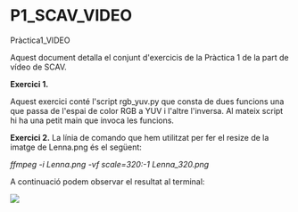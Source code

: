 # P1_SCAV_VIDEO
Pràctica1_VIDEO

Aquest document detalla el conjunt d'exercicis de la Pràctica 1 de la part de vídeo de SCAV.

**Exercici 1.**

Aquest exercici conté l'script rgb_yuv.py que consta de dues funcions una que passa de l'espai de color RGB a YUV i l'altre l'inversa. Al mateix script hi ha una petit main que invoca les funcions.

**Exercici 2.**
La línia de comando que hem utilitzat per fer el resize de la imatge de Lenna.png és el següent:

*ffmpeg -i Lenna.png -vf scale=320:-1 Lenna_320.png*

A continuació podem observar el resultat al terminal:

<img src = https://github.com/paumonterop/P1_SCAV_VIDEO/tree/main/Imatges/E2_resize_Lenna.png >


